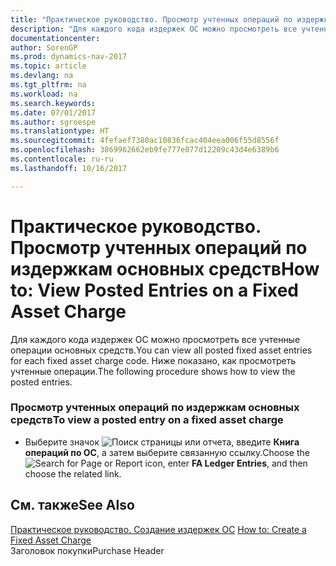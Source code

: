 ```yaml
---
title: "Практическое руководство. Просмотр учтенных операций по издержкам основных средств"
description: "Для каждого кода издержек ОС можно просмотреть все учтенные операции основных средств. Ниже показано, как просмотреть учтенные операции."
documentationcenter: 
author: SorenGP
ms.prod: dynamics-nav-2017
ms.topic: article
ms.devlang: na
ms.tgt_pltfrm: na
ms.workload: na
ms.search.keywords: 
ms.date: 07/01/2017
ms.author: sgroespe
ms.translationtype: HT
ms.sourcegitcommit: 4fefaef7380ac10836fcac404eea006f55d8556f
ms.openlocfilehash: 3869962662eb9fe777e077d12209c43d4e6389b6
ms.contentlocale: ru-ru
ms.lasthandoff: 10/16/2017

---
```

# <a name="how-to-view-posted-entries-on-a-fixed-asset-charge"></a><span data-ttu-id="55130-104">Практическое руководство. Просмотр учтенных операций по издержкам основных средств</span><span class="sxs-lookup"><span data-stu-id="55130-104">How to: View Posted Entries on a Fixed Asset Charge</span></span>
<span data-ttu-id="55130-105">Для каждого кода издержек ОС можно просмотреть все учтенные операции основных средств.</span><span class="sxs-lookup"><span data-stu-id="55130-105">You can view all posted fixed asset entries for each fixed asset charge code.</span></span> <span data-ttu-id="55130-106">Ниже показано, как просмотреть учтенные операции.</span><span class="sxs-lookup"><span data-stu-id="55130-106">The following procedure shows how to view the posted entries.</span></span>  
  
### <a name="to-view-a-posted-entry-on-a-fixed-asset-charge"></a><span data-ttu-id="55130-107">Просмотр учтенных операций по издержкам основных средств</span><span class="sxs-lookup"><span data-stu-id="55130-107">To view a posted entry on a fixed asset charge</span></span>  
  
-   <span data-ttu-id="55130-108">Выберите значок ![Поиск страницы или отчета](media/ui-search/search_small.png "Значок поиска страницы или отчета"), введите **Книга операций по ОС**, а затем выберите связанную ссылку.</span><span class="sxs-lookup"><span data-stu-id="55130-108">Choose the ![Search for Page or Report](media/ui-search/search_small.png "Search for Page or Report icon") icon, enter **FA Ledger Entries**, and then choose the related link.</span></span>  
  
## <a name="see-also"></a><span data-ttu-id="55130-109">См. также</span><span class="sxs-lookup"><span data-stu-id="55130-109">See Also</span></span>  
 <span data-ttu-id="55130-110">[Практическое руководство. Создание издержек ОС](how-to-create-a-fixed-asset-charge.md) </span><span class="sxs-lookup"><span data-stu-id="55130-110">[How to: Create a Fixed Asset Charge](how-to-create-a-fixed-asset-charge.md) </span></span>  
 <span data-ttu-id="55130-111">Заголовок покупки</span><span class="sxs-lookup"><span data-stu-id="55130-111">Purchase Header</span></span>
